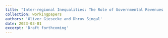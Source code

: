 ```yaml
---
title: "Inter-regional Inequalities: The Role of Governmental Revenues and Spending"
collection: workingpapers
authors: 'Oliver Giesecke and Dhruv Singal'
date: 2023-03-01
excerpt: 'Draft forthcoming'
---
```

